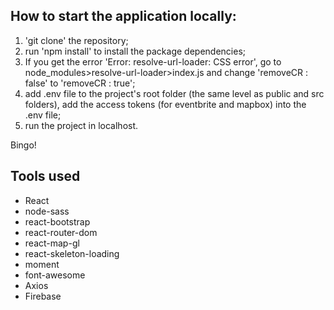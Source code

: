 ## How to start the application locally:

1. 'git clone' the repository;
2. run 'npm install' to install the package dependencies;
3. If you get the error 'Error: resolve-url-loader: CSS error', go to node_modules>resolve-url-loader>index.js and change 'removeCR : false' to 'removeCR : true';
4. add .env file to the project's root folder (the same level as public and src folders), add the access tokens (for eventbrite and mapbox) into the .env file;
5. run the project in localhost.

Bingo!

## Tools used

- React
- node-sass
- react-bootstrap
- react-router-dom
- react-map-gl
- react-skeleton-loading
- moment
- font-awesome
- Axios
- Firebase

